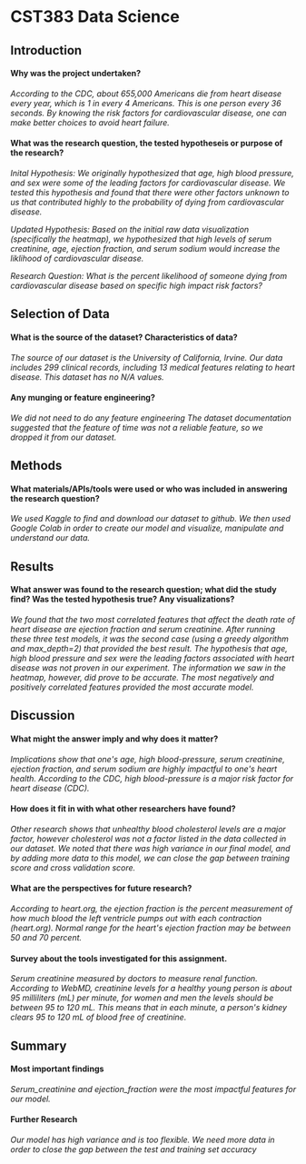 # CST383 Data Science

## Introduction 

#### Why was the project undertaken?
_According to the CDC, about 655,000 Americans die from heart disease every year, which is 1 in every 4 Americans. This is one person every 36 seconds. By knowing the risk factors for cardiovascular disease, one can make better choices to avoid heart failure._

#### What was the research question, the tested hypotheseis or purpose of the research? 
_Inital Hypothesis: We originally hypothesized that age, high blood pressure, and sex were some of the leading factors for cardiovascular disease.  We tested this hypothesis and found that there were other factors unknown to us that contributed highly to the probability of dying from cardiovascular disease._

_Updated Hypothesis: Based on the initial raw data visualization (specifically the heatmap), we hypothesized that high levels of serum creatinine, age, ejection fraction, and serum sodium would increase the liklihood of cardiovascular disease._

_Research Question: What is the percent likelihood of someone dying from cardiovascular disease based on specific high impact risk factors?_

## Selection of Data 
#### What is the source of the dataset? Characteristics of data?
_The source of our dataset is the University of California, Irvine.
Our data includes 299 clinical records, including 13 medical features relating to heart disease.
This dataset has no N/A values._

#### Any munging or feature engineering?
_We did not need to do any feature engineering
The dataset documentation suggested that the feature of time was not a reliable feature, so we dropped it from our dataset._


## Methods
#### What materials/APIs/tools were used or who was included in answering the research question?
_We used Kaggle to find and download our dataset to github. We then used Google Colab in order to create our model and visualize, manipulate and understand our data._

## Results
#### What answer was found to the research question; what did the study find? Was the tested hypothesis true? Any visualizations?
_We found that the two most correlated features that affect the death rate of heart disease are ejection fraction and serum creatinine. After running these three test models, it was the second case (using a greedy algorithm and max_depth=2) that provided the best result._ 
_The hypothesis that age, high blood pressure and sex were the leading factors associated with heart disease was not proven in our experiment._
_The information we saw in the heatmap, however, did prove to be accurate. The most negatively and positively correlated features provided the most accurate model._

## Discussion
#### What might the answer imply and why does it matter?
_Implications show that one's age, high blood-pressure, serum creatinine, ejection fraction, and serum sodium are highly impactful to one's heart health. According to the CDC, high blood-pressure is a major risk factor for heart disease (CDC)._

#### How does it fit in with what other researchers have found?
_Other research shows that unhealthy blood cholesterol levels are a major factor, however cholesterol was not a factor listed in the data collected in our dataset. We noted that there was high variance in our final model, and by adding more data to this model, we can close the gap between training score and cross validation score._

#### What are the perspectives for future research?
_According to heart.org, the ejection fraction is the percent measurement of how much blood the left ventricle pumps out with each contraction (heart.org). Normal range for the heart's ejection fraction may be between 50 and 70 percent._

#### Survey about the tools investigated for this assignment.
_Serum creatinine measured by doctors to measure renal function. According to WebMD, creatinine levels for a healthy young person is about 95 milliliters (mL) per minute, for women and men the levels should be between 95 to 120 mL. This means that in each minute, a person's kidney clears 95 to 120 mL of blood free of creatinine._


## Summary
#### Most important findings
_Serum_creatinine and ejection_fraction were the most impactful features for our model._

#### Further Research
_Our model has high variance and is too flexible. We need more data in order to close the gap between the test and training set accuracy_







